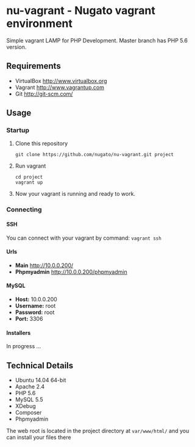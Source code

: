 nu-vagrant - Nugato vagrant environment
============
Simple vagrant LAMP for PHP Development. Master branch has PHP 5.6 version.

Requirements
------------
* VirtualBox <http://www.virtualbox.org>
* Vagrant <http://www.vagrantup.com>
* Git <http://git-scm.com/>

Usage
-----

### Startup

1. Clone this repository
    ```
    git clone https://github.com/nugato/nu-vagrant.git project
    ```
2. Run vagrant
    ```
    cd project
    vagrant up
    ```
3. Now your vagrant is running and ready to work.

### Connecting

#### SSH
You can connect with your vagrant by command: ``` vagrant ssh ```

#### Urls
* **Main** http://10.0.0.200/
* **Phpmyadmin** http://10.0.0.200/phpmyadmin

#### MySQL
* **Host:** 10.0.0.200
* **Username:** root
* **Password:** root
* **Port:** 3306

#### Installers
In progress ...

Technical Details
-----------------
* Ubuntu 14.04 64-bit
* Apache 2.4
* PHP 5.6
* MySQL 5.5
* XDebug
* Composer
* Phpmyadmin

The web root is located in the project directory at `var/www/html/` and you can install your files there